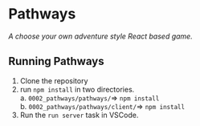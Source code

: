 # Pathways
*A choose your own adventure style React based game.*

## Running Pathways
1. Clone the repository
2. run `npm install` in two directories.  
a. `0002_pathways/pathways/`=> `npm install`  
b. `0002_pathways/pathways/client/`=> `npm install`  
3. Run the `run server` task in VSCode.
